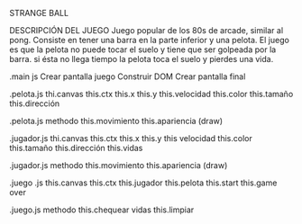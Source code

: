 STRANGE BALL

DESCRIPCIÓN DEL JUEGO
Juego popular de los 80s de arcade, similar al pong.
Consiste en tener una barra en la parte inferior y una pelota. El juego es que la pelota no puede tocar el suelo y tiene que ser golpeada por la barra. si ésta no llega tiempo la pelota toca el suelo y pierdes una vida.

.main js
Crear pantalla juego
Construir DOM
Crear pantalla final

.pelota.js
thi.canvas
this.ctx
this.x
this.y
this.velocidad
this.color
this.tamaño
this.dirección

 .pelota.js methodo
this.movimiento
this.apariencia (draw)

.jugador.js
thi.canvas
this.ctx
this.x
this.y
this velocidad
this.color
this.tamaño
this.dirección
this.vidas

.jugador.js methodo
this.movimiento
this.apariencia (draw)

.juego .js
this.canvas
this.ctx
this.jugador
this.pelota
this.start
this.game over

.juego.js methodo
this.chequear vidas
this.limpiar
